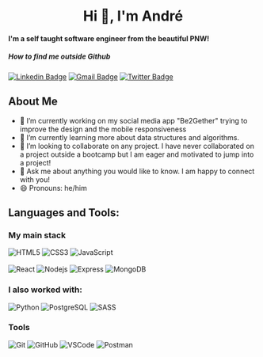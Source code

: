 <h1 align="center">Hi 👋, I'm André</h1>

#### I'm a self taught software engineer from the beautiful PNW!

##### How to find me outside Github

[![Linkedin Badge](https://img.shields.io/badge/-andre_zorn-blue?style=flat-square&logo=Linkedin&logoColor=white&link=https://www.linkedin.com/in/andre-zorn/)](https://www.linkedin.com/in/andre-zorn/)
[![Gmail Badge](https://img.shields.io/badge/-frisianrage@gmail.com-c14438?style=flat-square&logo=Gmail&logoColor=white&link=mailto:frisianrage@gmail.com)](mailto:frisianrage@gmail.com) [![Twitter Badge](https://img.shields.io/badge/-frisianrage-blue?style=flat-square&logo=Twitter&logoColor=white&link=https://twitter.com/frisianrage)](https://twitter.com/frisianrage)

## About Me

- 🔭 I’m currently working on my social media app "Be2Gether" trying to improve the design and the mobile responsiveness
- 🌱 I’m currently learning more about data structures and algorithms. 
- 👯 I’m looking to collaborate on any project. I have never collaborated on a project outside a bootcamp but I am eager and motivated to jump into a project!
- 💬 Ask me about anything you would like to know. I am happy to connect with you!
- 😄 Pronouns: he/him
 
## Languages and Tools:

### My main stack
![HTML5](https://img.shields.io/badge/-HTML5-E34F26?style=flat-square&logo=html5&logoColor=white)
![CSS3](https://img.shields.io/badge/-CSS3-1572B6?style=flat-square&logo=css3)
![JavaScript](https://img.shields.io/badge/-JavaScript-yellow?style=flat-square&logo=javascript)
<br>
<br>
![React](https://img.shields.io/badge/-ReactJS-blue?style=flat-square&logo=react)
![Nodejs](https://img.shields.io/badge/-NodeJS-green?style=flat-square&logo=Node.js)
![Express](https://img.shields.io/badge/-Express-purple?style=flat-square&logo=express)
![MongoDB](https://img.shields.io/badge/-MongoDB-green?style=flat-square&logo=mongodb)

### I also worked with:
![Python](https://img.shields.io/badge/-Python-yellow?style=flat-square&logo=Python)
![PostgreSQL](https://img.shields.io/badge/-MongoDB-blue?style=flat-square&logo=postgresql)
![SASS](https://img.shields.io/badge/-Sass-CC6699?style=flat-square&logo=sass&logoColor=FFFFFF)


### Tools
![Git](https://img.shields.io/badge/-Git-black?style=flat-square&logo=git)
![GitHub](https://img.shields.io/badge/-GitHub-181717?style=flat-square&logo=github)
![VSCode](https://img.shields.io/badge/-VS_Code-007ACC?style=flat-square&logo=visual-studio-code)
![Postman](https://img.shields.io/badge/-Postman-orange?style=flat-square&logo=postman)

